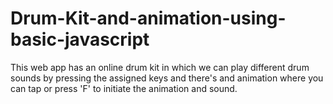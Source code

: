 # Drum-Kit-and-animation-using-basic-javascript
This web app has an online drum kit in which we can play different drum sounds by pressing the assigned keys and there's and animation where you can tap or press 'F' to initiate the animation and sound.

